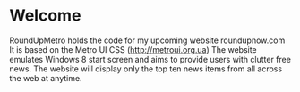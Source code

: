 # Welcome

RoundUpMetro holds the code for my upcoming website roundupnow.com
It is based on the Metro UI CSS (http://metroui.org.ua)
The website emulates Windows 8 start screen and aims to provide users with clutter free news. The website will display only the top ten news items from all across the web at anytime.


